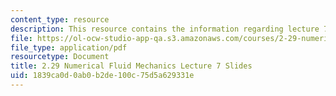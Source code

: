 ```yaml
---
content_type: resource
description: This resource contains the information regarding lecture 7 slides.
file: https://ol-ocw-studio-app-qa.s3.amazonaws.com/courses/2-29-numerical-fluid-mechanics-spring-2015/1839ca0d0ab0b2de100c75d5a629331e_MIT2_29S15_Lecture7.pdf
file_type: application/pdf
resourcetype: Document
title: 2.29 Numerical Fluid Mechanics Lecture 7 Slides
uid: 1839ca0d-0ab0-b2de-100c-75d5a629331e
---
```

